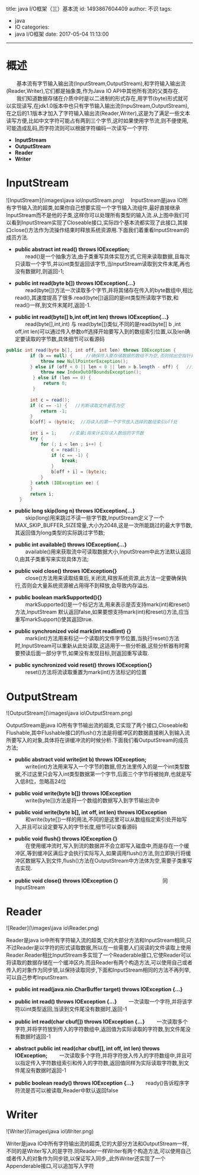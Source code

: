 title: java I/O框架（三）基本流
id: 1493867604409
author: 不识
tags:
  - java
  - IO
categories:
  - java I/O框架
date: 2017-05-04 11:13:00
---
# 概述
　　基本流有字节输入输出流(InputStream,OutputStream),和字符输入输出流(Reader,Writer),它们都是抽象类,作为Java IO API中其他所有流的父类存在.
　　我们知道数据存储在介质中时是以二进制的形式存在,用字节(byte)形式就可以实现读写,在jdk1.0版本中也只有字节输入输出流(InpuStream,OutputStream),在之后的1.1版本才加入了字符输入输出流(Reader,Writer),这是为了满足一些文本读写方便,比如中文字符可能占有两到三个字节,这时如果使用字节流,则不便使用,可能造成乱码,而字符流则可以根据字符编码一次读写一个字符.

- **InputStream**
- **OutputStream**
- **Reader**
- **Writer**
  
<!-- more -->
# InputStream
![InputStream](\images\java io\InputStream.png)
　InputStream是java IO所有字节输入流的超类,如果你自己想要实现一个字节输入流组件,最好直接继承InputStream而不是他的子类,这样你可以处理所有类型的输入流.从上图中我们可以看到InputStream实现了Closeable接口,实际四个基本流都实现了此接口,其接口close()方法作为流操作结束时释放系统资源用.下面我们着重看InputStream的成员方法.

- **public abstract int read() throws IOException;**  
　　read()是一个抽象方法,由子类重写具体实现方式,它用来读取数据,且每次只读取一个字节,并以int类型返回该字节,当InputStream读取到文件末尾,再也没有数据时,则返回-1;  
  
- **public int read(byte b[]) throws IOException{...}**  
　　read(byte[])方法一次读取多个字节,并将其储存在传入的byte数组中,相比read(),其速度提高了很多.read(byte[])返回的是int类型所读取字节数,和read()一样,到文件末尾时,返回-1.  
  
- **public int read(byte[] b,int off,int len) throws IOException{...}**  
　　read(byte[],int,int) 与 read(byte[])类似,不同的是read(byte[] b ,int off,int len)可以通过传入参数off选择开始要写入到的数组索引位置,以及len确定要读取的字节数,具体细节可以看源码  
```java
public int read(byte b[], int off, int len) throws IOException {
         if (b == null) {     //确保传入要存储数据的数组不为空,否则抛出空指针异常
             throw new NullPointerException();
         } else if (off < 0 || len < 0 || len > b.length - off) {   //这里要判断传入的参数是否正常  其中 len > b.length - off是为了检查写入的字节数会不会超出数组索引
             throw new IndexOutOfBoundsException();
          } else if (len == 0) {
              return 0;
          }
 
         int c = read(); 
         if (c == -1) {   //判断读取文件是否为空
             return -1;
         }
         b[off] = (byte)c;  //将读入的第一个字节放入选择的数组索引off处
 
         int i = 1;     //变量i用来计实际读入数组的字节数
         try {
             for (; i < len ; i++) {
                 c = read();
                 if (c == -1) {
                     break;
                 }
                 b[off + i] = (byte)c;
             }
         } catch (IOException ee) {
         }
         return i;
     }
```

- **public long skip(long n) throws IOException{...}**    
　　skip(long)用来跳过不读一些字节数,InputStream定义了一个MAX\_SKIP_BUFFER_SIZE常量,大小为2048,这是一次所能跳过的最大字节数,其返回值为long类型的实际跳过字节数; 
  
- **public int available() throws IOException{...}**    
　　available()用来获取流中可读取数据大小,InputStream中此方法默认返回0,由其子类重写来实现具体方法;   
  
- **public void close() throws IOException{}**    
　　close()方法用来读取结束后,关闭流,释放系统资源,此方法一定要确保执行,否则会大量系统资源被占用得不到释放,会导致内存溢出.  
  
- **public boolean markSupported(){}**  
　　markSupported()是一个标记方法,用来表示是否支持mark(int)和reset()方法,InputStream 默认返回false,如果要想支持mark(int)和reset()方法,应当重写markSupport()使其返回true.  
  
- **public synchronized void mark(int readlimt) {}**  
　　mark(int)方法用来标记一个读取的文件字节位置,当执行reset()方法时,InputStream可以重新从此处读取,这适用于一些分析器,这些分析器有时需要预读后面一部分字节,如果没有发现目标,则返回重写读取.  
  
- **public synchronized void reset() throws IOException{}**  
　　reset()方法将流读取重置为mark(int)方法标记的位置  

# OutputStream
![OutputStream](\images\java io\OutputStream.png)

OutputStream是java IO所有字节输出流的超类,它实现了两个接口,Closeable和Flushable,其中Flushable接口的flush()方法是将缓冲区的数据直接刷入到输入流所要写入的对象,具体将在讲缓冲流的时候分析.下面我们看OutputStream的成员方法;

- **public abstract void write(int b) throws IOException;**  
　　write(int)方法用来写入一个字节的数据,但方法里传入的是一个int类型数据,不过这里只会写入int类型数据第一个字节,后面三个字节将被抛弃,也就是写入低8位，忽略高24位
  
- **public void write(byte b[]) throws IOException**  
　　write(byte[])方法是将一个数组的数据写入到字节输出流中
  
- **public void write(byte b[], int off, int len) throws IOException**   
　　和write(byte[])一样的用法,不同的是这里可以从数组指定索引处开始写入,并且可以设定要写入的字节长度,细节可以查看源码
    
- **public void flush() throws IOException {}**  
　　在使用缓冲流时,写入到流的数据并不会立即写入磁盘中,而是存在一个缓冲区,等到缓冲区满后才会执行实际写入,如果调用flush()方法,则立即执行将缓冲区数据写入到文件,flush()方法在OutputStream中方法体为空,需要子类重写去实现.　　
     
- **public void close() throws IOException {}**　  　　　　　
　　同InputStream
# Reader
![Reader](\images\java io\Reader.png)

Reader是java io中所有字符输入流的超类,它的大部分方法和InputStream相同,只不过Reader是以字符的形式读取数据,所以在一些需要人们阅读的文件读取上使用Reader.Reader相比InputStream多实现了一个Readerable接口,它使Reader可以将读取的数据存储在一个缓冲区内.而且Reader有两个构造方法,可以使用自己或者传入的对象作为同步锁,以保持读取同步,下面和InputStream相同的方法不再列举,可以自己参考InputStream.

- **public int read(java.nio.CharBuffer target) throws IOException {...}**

- **public int read() throws IOException {...}**
　　一次读取一个字符,并将该字符以int类型返回,当读到文件尾没有数据时,返回-1
  
- **public int read(char cbuf[]) throws IOException {...}**
　　一次读取多个字符,并将字符放到传入的字符数组中,返回值为实际读取的字符数,到文件尾没有数据时返回-1
  
- **abstract public int read(char cbuf[], int off, int len) throws IOException;**
　　一次读取多个字符,并将字符放入传入的字符数组中,并且可以指定传入字符数组索引和传入的字符数,返回值同样为实际读取字符数,到文件尾没有数据时返回-1

- **public boolean ready() throws IOException {...}**
　　ready()告诉程序字符流是否可以被读取,Reader中默认返回false

# Writer
![Writer](\images\java io\Writer.png)

Writer是java IO中所有字符输出流的超类,它的大部分方法和OutputStream一样,不同的是Writer写入的是字符.同Reader一样Writer有两个构造方法,可以使用自己或者传入的对象作为同步锁,以保证写入同步,,此外Writer还实现了一个Appenderable接口,可以追加写入字符